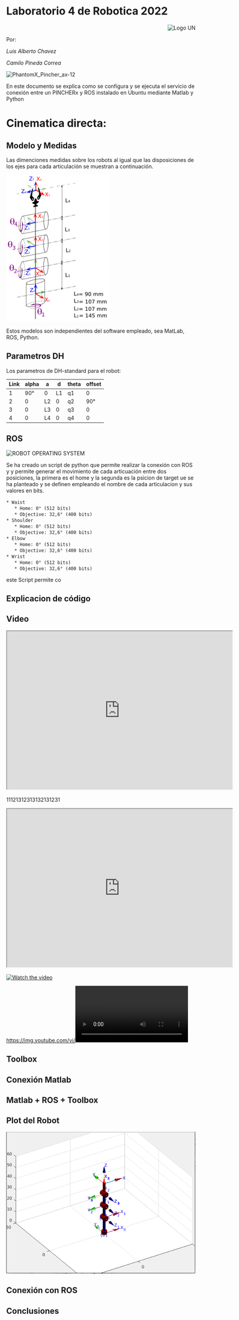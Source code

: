 # Laboratorio 4 de Robotica 2022

<div>
<p style = 'text-align:right;'>
<img src="https://encrypted-tbn0.gstatic.com/images?q=tbn:ANd9GcSpw7VUCd_3cj1avB_6YTyQgX4e7nM5mVESyeb72_sLYUPdHkqi1yaDwMyR_tryIhLiRzM&usqp=CAU" alt="Logo UN" width="250px">
</p>
</div>

Por:

*Luis Alberto Chavez* 


*Camilo Pineda Correa*


<div>
<p style = 'text-align:left;'>
<img src="https://static.generation-robots.com/14801-product_cover/phantomx-pincher-robot-arm-kit-with-ax-12-actuators-and-adapter-for-leo-rover-non-assembled.jpg" alt="PhantomX_Pincher_ax-12" width="250px">
</p>
</div>



En este documento se explica como se configura y se ejecuta el servicio de conexión entre un PINCHERx y ROS instalado en Ubuntu mediante Matlab y Python

# Cinematica directa:

## Modelo y Medidas

Las dimenciones medidas sobre los robots al igual que las disposiciones de los ejes para cada articulación se muestran a continuación. 

![Modelo del robot PhantomX Pincher AX-12 ](https://github.com/Rocosso/lab4_Robotica/blob/main/Imagenes/DH_Pincher.png)

Estos modelos son independientes del software empleado, sea MatLab, ROS, Python.

## Parametros DH

Los parametros de DH-standard para el robot:

| Link |	alpha |	a	| d |	theta	| offset |
| -- | -- | -- | -- | -- | -- |
| 1	| 90°	| 0	| L1	| q1	| 0 | 
| 2	| 0	| L2	| 0	| q2	| 90° | 
| 3	| 0	| L3	| 0	| q3	| 0 | 
| 4	| 0	| L4	| 0	| q4	| 0 | 


## ROS

![ROBOT OPERATING SYSTEM](https://www.canonicalrobots.com/images/cursos/ros-logo.png)

Se ha creado un script de python que permite realizar la conexión con ROS y y permite generar el movimiento de cada articuación entre dos posiciones, la primera es el home y la segunda es la psicion de target ue se ha planteado y se definen empleando el nombre de cada articulacion y sus valores en bits.

    * Waist
       * Home: 0° (512 bits)
       * Objective: 32,6° (400 bits)
    * Shoulder
       * Home: 0° (512 bits)
       * Objective: 32,6° (400 bits)
    * Elbow
       * Home: 0° (512 bits)
       * Objective: 32,6° (400 bits)
    * Wrist
       * Home: 0° (512 bits)
       * Objective: 32,6° (400 bits)

este Script permite co

## Explicacion de código

## Video




<div>
<p style = 'text-align:center;'>
<iframe width="600" height = "420"
src="https://www.youtube.com/watch?v=1jJsIieK1R4">
</iframe>
</div>
</p>

11121312313132131231


<iframe width="600" height = "420"
src="https://www.youtube.com/watch?v=1jJsIieK1R4">
</iframe>


[![Watch the video](https://www.youtube.com/watch?v=1jJsIieK1R4/hqdefault.jpg)](https://www.youtube.com/watch?v=1jJsIieK1R4)


https://img.youtube.com/vi/<VIDEO ID>/maxresdefault.jpg
https://img.youtube.com/vi/<VIDEO ID>/hqdefault.jpg

## Toolbox

## Conexión Matlab 

## Matlab + ROS + Toolbox

## Plot del Robot

![plot robot empleando PeterCorke ToolBox9.10 en MatLab](https://github.com/Rocosso/lab4_Robotica/blob/main/Imagenes/plot_PhantomX_Pincher_ax-12.png)


## Conexión con ROS

## Conclusiones

